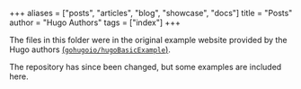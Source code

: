 +++
aliases = ["posts", "articles", "blog", "showcase", "docs"]
title = "Posts"
author = "Hugo Authors"
tags = ["index"]
+++

The files in this folder were in the original example website provided by the Hugo authors [(`gohugoio/hugoBasicExample`)](https://github.com/gohugoio/hugoBasicExample/tree/61c64dcf16b654f535787beba597ebcfa0f06bb6).

The repository has since been changed, but some examples are included here.